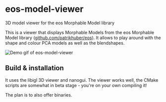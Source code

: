# eos-model-viewer
3D model viewer for the eos Morphable Model library

This is a viewer that displays Morphable Models from the eos Morphable Model library ([github.com/patrikhuber/eos](https://github.com/patrikhuber/eos)).
It allows to play around with the shape and colour PCA models as well as the blendshapes.

![Demo gif of eos-model-viewer](https://patrikhuber.ch/files/github/eos-model-viewer.gif)


## Build & installation

It uses the libigl 3D viewer and nanogui.
The viewer works well, the CMake scripts are somewhat in beta stage - you're on your own compiling it!

The plan is to also offer binaries.
